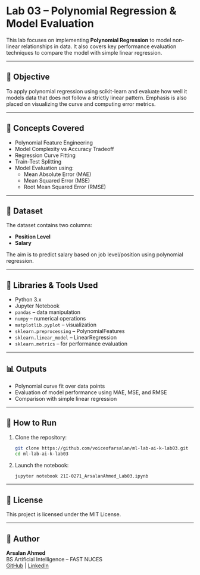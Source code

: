 # Lab 03 – Polynomial Regression & Model Evaluation

This lab focuses on implementing **Polynomial Regression** to model non-linear relationships in data. It also covers key performance evaluation techniques to compare the model with simple linear regression.

---

## 📌 Objective

To apply polynomial regression using scikit-learn and evaluate how well it models data that does not follow a strictly linear pattern. Emphasis is also placed on visualizing the curve and computing error metrics.

---

## 🧠 Concepts Covered

- Polynomial Feature Engineering
- Model Complexity vs Accuracy Tradeoff
- Regression Curve Fitting
- Train-Test Splitting
- Model Evaluation using:
  - Mean Absolute Error (MAE)
  - Mean Squared Error (MSE)
  - Root Mean Squared Error (RMSE)

---

## 📁 Dataset

The dataset contains two columns:
- **Position Level**
- **Salary**

The aim is to predict salary based on job level/position using polynomial regression.

---

## 🔧 Libraries & Tools Used

- Python 3.x
- Jupyter Notebook
- `pandas` – data manipulation
- `numpy` – numerical operations
- `matplotlib.pyplot` – visualization
- `sklearn.preprocessing` – PolynomialFeatures
- `sklearn.linear_model` – LinearRegression
- `sklearn.metrics` – for performance evaluation

---

## 📊 Outputs

- Polynomial curve fit over data points
- Evaluation of model performance using MAE, MSE, and RMSE
- Comparison with simple linear regression

---

## 🚀 How to Run

1. Clone the repository:
   ```bash
   git clone https://github.com/voiceofarsalan/ml-lab-ai-k-lab03.git
   cd ml-lab-ai-k-lab03
   ```

2. Launch the notebook:
   ```bash
   jupyter notebook 21I-0271_ArsalanAhmed_Lab03.ipynb
   ```

---

## 📜 License

This project is licensed under the MIT License.

---

## 👤 Author

**Arsalan Ahmed**  
BS Artificial Intelligence – FAST NUCES  
[GitHub](https://github.com/voiceofarsalan) | [LinkedIn](https://linkedin.com/in/arsalan-ahmed-7223741b3)
